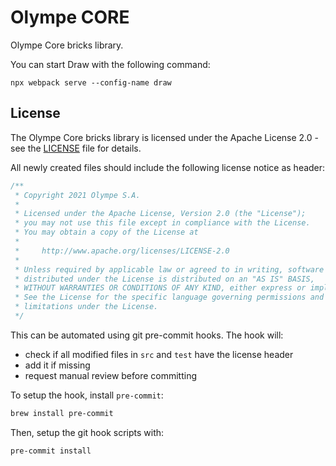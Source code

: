 # Olympe CORE

Olympe Core bricks library.

You can start Draw with the following command:
```
npx webpack serve --config-name draw
```

## License

The Olympe Core bricks library is licensed under the Apache License 2.0 - see the [LICENSE](./LICENSE) file for details.

All newly created files should include the following license notice as header:

```javascript
/**
 * Copyright 2021 Olympe S.A.
 *
 * Licensed under the Apache License, Version 2.0 (the "License");
 * you may not use this file except in compliance with the License.
 * You may obtain a copy of the License at
 *
 *     http://www.apache.org/licenses/LICENSE-2.0
 *
 * Unless required by applicable law or agreed to in writing, software
 * distributed under the License is distributed on an "AS IS" BASIS,
 * WITHOUT WARRANTIES OR CONDITIONS OF ANY KIND, either express or implied.
 * See the License for the specific language governing permissions and
 * limitations under the License.
 */
```

This can be automated using git pre-commit hooks. The hook will:

- check if all modified files in `src` and `test` have the license header
- add it if missing
- request manual review before committing

To setup the hook, install `pre-commit`:

```bash
brew install pre-commit
```

Then, setup the git hook scripts with:

```bash
pre-commit install
```
